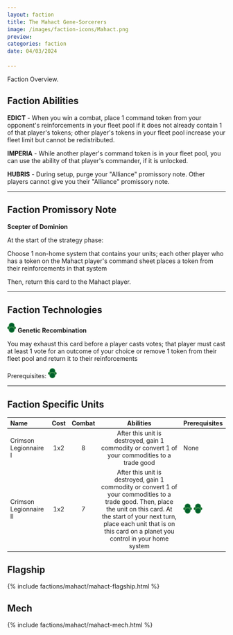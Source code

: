 ```yaml
---
layout: faction
title: The Mahact Gene-Sorcerers
image: /images/faction-icons/Mahact.png
preview: 
categories: faction
date: 04/03/2024

---
```

Faction Overview.
## Faction Abilities
**EDICT** - When you win a combat, place 1 command token from your opponent's reinforcements in your fleet pool if it does not already contain 1 of that player's tokens; other player's tokens in your fleet pool increase your fleet limit but cannot be redistributed.

**IMPERIA** - While another player's command token is in your fleet pool, you can use the ability of that player's commander, if it is unlocked.

**HUBRIS** - During setup, purge your "Alliance" promissory note. Other players cannot give you their "Alliance" promissory note.

___

## Faction Promissory Note
**Scepter of Dominion** 

At the start of the strategy phase:

Choose 1 non-home system that contains your units; each other player who has a token on the Mahact player's command sheet places a token from their reinforcements in that system

Then, return this card to the Mahact player.

___

## Faction Technologies
![](/images/tech-icon/tech_biotic.png) **Genetic Recombination**

You may exhaust this card before a player casts votes; that player must cast at least 1 vote for an outcome of your choice or remove 1 token from their fleet pool and return it to their reinforcements

Prerequisites: ![](/images/tech-icon/tech_biotic.png)

___

## Faction Specific Units

| Name                   | Cost | Combat |                                                                                                                    Abilities                                                                                                                     | Prerequisites |
| :--------------------- | :--: | :----: | :----------------------------------------------------------------------------------------------------------------------------------------------------------------------------------------------------------------------------------------------: | :------------ |
| Crimson Legionnaire I  | 1x2  |   8    |                                                                         After this unit is destroyed, gain 1 commodity or convert 1 of your commodities to a trade good                                                                          | None          |
| Crimson Legionnaire II | 1x2  |   7    | After this unit is destroyed, gain 1 commodity or convert 1 of your commodities to a trade good. Then, place the unit on this card. At the start of your next turn, place each unit that is on this card on a planet you control in your home system | ![](/images/tech-icon/tech_biotic.png) ![](/images/tech-icon/tech_biotic.png)       |




## Flagship

 {% include factions/mahact/mahact-flagship.html %}

## Mech

 {% include factions/mahact/mahact-mech.html %}